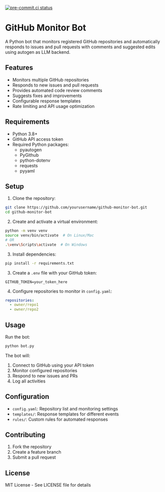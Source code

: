 [![pre-commit.ci status](https://results.pre-commit.ci/badge/github/abuzarmahmood/blech_github_bot/main.svg)](https://results.pre-commit.ci/latest/github/abuzarmahmood/blech_github_bot/main)

# GitHub Monitor Bot

A Python bot that monitors registered GitHub repositories and automatically responds to issues and pull requests with comments and suggested edits using autogen as LLM backend.

## Features

- Monitors multiple GitHub repositories
- Responds to new issues and pull requests
- Provides automated code review comments
- Suggests fixes and improvements
- Configurable response templates
- Rate limiting and API usage optimization

## Requirements

- Python 3.8+
- GitHub API access token
- Required Python packages:
  - pyautogen
  - PyGithub
  - python-dotenv
  - requests
  - pyyaml

## Setup

1. Clone the repository:
```bash
git clone https://github.com/yourusername/github-monitor-bot.git
cd github-monitor-bot
```

2. Create and activate a virtual environment:
```bash
python -m venv venv
source venv/bin/activate  # On Linux/Mac
# OR
.\venv\Scripts\activate  # On Windows
```

3. Install dependencies:
```bash
pip install -r requirements.txt
```

3. Create a `.env` file with your GitHub token:
```
GITHUB_TOKEN=your_token_here
```

4. Configure repositories to monitor in `config.yaml`:
```yaml
repositories:
  - owner/repo1
  - owner/repo2
```

## Usage

Run the bot:
```bash
python bot.py
```

The bot will:
1. Connect to GitHub using your API token
2. Monitor configured repositories
3. Respond to new issues and PRs
4. Log all activities

## Configuration

- `config.yaml`: Repository list and monitoring settings
- `templates/`: Response templates for different events
- `rules/`: Custom rules for automated responses

## Contributing

1. Fork the repository
2. Create a feature branch
3. Submit a pull request

## License

MIT License - See LICENSE file for details
